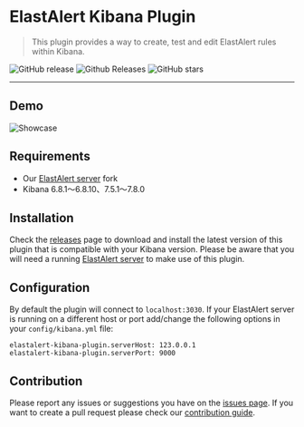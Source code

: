 # ElastAlert Kibana Plugin

> This plugin provides a way to create, test and edit ElastAlert rules within Kibana.

![GitHub release](https://img.shields.io/github/release/bitsensor/elastalert-kibana-plugin.svg)
![Github Releases](https://img.shields.io/github/downloads/bitsensor/elastalert-kibana-plugin/total.svg)
![GitHub stars](https://img.shields.io/github/stars/bitsensor/elastalert-kibana-plugin.svg?style=social&label=Stars)

---

## Demo
![Showcase](showcase.gif)

## Requirements
- Our [ElastAlert server](https://github.com/bitsensor/elastalert) fork
- Kibana 6.8.1～6.8.10、7.5.1～7.8.0

## Installation
Check the [releases](https://github.com/bitsensor/elastalert-kibana-plugin/releases) page to download and install the latest version of this plugin that is compatible with your Kibana version. Please be aware that you will need a running [ElastAlert server](https://github.com/bitsensor/elastalert#installation) to make use of this plugin.

## Configuration
By default the plugin will connect to `localhost:3030`. If your ElastAlert server is running on a different host or port add/change the following options in your `config/kibana.yml` file: 

```
elastalert-kibana-plugin.serverHost: 123.0.0.1
elastalert-kibana-plugin.serverPort: 9000
```

## Contribution
Please report any issues or suggestions you have on the [issues page](https://github.com/bitsensor/elastalert-kibana-plugin/issues). If you want to create a pull request please check our [contribution guide](CONTRIBUTING.md).
